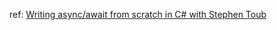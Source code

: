 ref: [Writing async/await from scratch in C# with Stephen Toub](https://www.youtube.com/watch?v=R-z2Hv-7nxk)